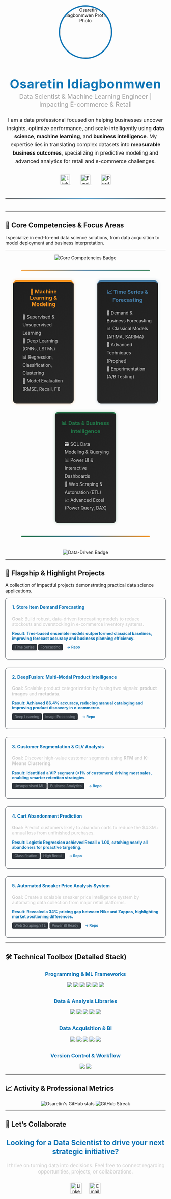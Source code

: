 <div id="header-section" align="center">
  <img src="https://avatars.githubusercontent.com/u/74643038?v=4" width="160px" style="border-radius: 50%; border: 4px solid #0E75B6;" alt="Osaretin Idiagbonmwen Profile Photo">
  <h1 style="color: #0E75B6; font-size: 2.8em; margin-bottom: 5px; letter-spacing: 1px;">Osaretin Idiagbonmwen</h1>
  <h2 style="font-size: 1.4em; font-weight: 400; margin-top: 0; color: #9e9e9e;">Data Scientist & Machine Learning Engineer | Impacting E-commerce & Retail</h2>
  <p style="font-size: 1.15em; max-width: 800px; margin: 25px auto 30px; line-height: 1.6;">
    I am a data professional focused on helping businesses uncover insights, optimize performance, and scale intelligently using <b>data science</b>, <b>machine learning</b>, and <b>business intelligence</b>. My expertise lies in translating complex datasets into <b>measurable business outcomes</b>, specializing in predictive modeling and advanced analytics for retail and e-commerce challenges.
  </p>

  <a href="https://linkedin.com/in/osaretin-idiagbonmwen-33ab85339" target="_blank" style="margin: 0 15px;">
    <img src="https://img.shields.io/badge/LinkedIn-0A66C2?style=for-the-badge&logo=linkedin&logoColor=white" height="30" alt="LinkedIn">
  </a>
  <a href="mailto:oidiagbonmwen@gmail.com" target="_blank" style="margin: 0 15px;">
    <img src="https://img.shields.io/badge/Email-D14836?style=for-the-badge&logo=gmail&logoColor=white" height="30" alt="Email">
  </a>
  <a href="https://oidiagbonmwen.wixsite.com/analytics-with-osare" target="_blank" style="margin: 0 15px;">
    <img src="https://img.shields.io/badge/Portfolio-217346?style=for-the-badge&logo=wix&logoColor=white" height="30" alt="Portfolio">
  </a>

  <hr style="border: 0; height: 2px; background-image: linear-gradient(to right, rgba(0, 0, 0, 0), #0E75B6, rgba(0, 0, 0, 0)); margin: 40px 0;">
</div>

---

## 🎯 Core Competencies & Focus Areas

I specialize in end-to-end data science solutions, from data acquisition to model deployment and business interpretation.

---

<div align="center">
  <img src="https://img.shields.io/badge/Data%20Science%20Toolkit-Python%20|%20SQL%20|%20Power%20BI%20|%20Machine%20Learning-blueviolet?style=for-the-badge&logo=python&logoColor=white" alt="Core Competencies Badge" />
</div>

<hr style="border: none; height: 3px; background: linear-gradient(to right, #F7931E, #4479A1, #217346); width: 80%; margin: 30px auto; border-radius: 2px;">

<div style="display: flex; flex-wrap: wrap; justify-content: space-around; gap: 25px; margin-top: 30px;">

  <div style="flex-basis: 30%; background: linear-gradient(145deg, #1e1e1e, #292929); padding: 20px; border-radius: 12px; border-top: 5px solid #F7931E; box-shadow: 0 0 10px rgba(247,147,30,0.3); transition: transform 0.3s;">
    <h3 align="center" style="color: #F7931E; margin-top: 0;">🤖 Machine Learning & Modeling</h3>
    <ul style="list-style-type: none; padding-left: 10px; line-height: 1.8; color: #ccc;">
      <li>🎯 Supervised & Unsupervised Learning</li>
      <li>🧠 Deep Learning (CNNs, LSTMs)</li>
      <li>📊 Regression, Classification, Clustering</li>
      <li>📏 Model Evaluation (RMSE, Recall, F1)</li>
    </ul>
  </div>

  <div style="flex-basis: 30%; background: linear-gradient(145deg, #1e1e1e, #292929); padding: 20px; border-radius: 12px; border-top: 5px solid #4479A1; box-shadow: 0 0 10px rgba(68,121,161,0.3); transition: transform 0.3s;">
    <h3 align="center" style="color: #4479A1; margin-top: 0;">📈 Time Series & Forecasting</h3>
    <ul style="list-style-type: none; padding-left: 10px; line-height: 1.8; color: #ccc;">
      <li>📅 Demand & Business Forecasting</li>
      <li>📊 Classical Models (ARIMA, SARIMA)</li>
      <li>🔮 Advanced Techniques (Prophet)</li>
      <li>🧪 Experimentation (A/B Testing)</li>
    </ul>
  </div>

  <div style="flex-basis: 30%; background: linear-gradient(145deg, #1e1e1e, #292929); padding: 20px; border-radius: 12px; border-top: 5px solid #217346; box-shadow: 0 0 10px rgba(33,115,70,0.3); transition: transform 0.3s;">
    <h3 align="center" style="color: #217346; margin-top: 0;">📊 Data & Business Intelligence</h3>
    <ul style="list-style-type: none; padding-left: 10px; line-height: 1.8; color: #ccc;">
      <li>🗃️ SQL Data Modeling & Querying</li>
      <li>📊 Power BI & Interactive Dashboards</li>
      <li>🤖 Web Scraping & Automation (ETL)</li>
      <li>📈 Advanced Excel (Power Query, DAX)</li>
    </ul>
  </div>

</div>

<hr style="border: none; height: 3px; background: linear-gradient(to right, #217346, #4479A1, #F7931E); width: 80%; margin: 40px auto; border-radius: 2px;">

<div align="center" style="margin-top: 25px;">
  <img src="https://img.shields.io/badge/Driven%20By-Insight%20%26%20Impact-green?style=for-the-badge&logo=databricks&logoColor=white" alt="Data-Driven Badge" />
</div>

---

## 🌟 Flagship & Highlight Projects

A collection of impactful projects demonstrating practical data science applications.

<div class="project-grid" style="display: grid; grid-template-columns: repeat(auto-fit, minmax(350px, 1fr)); gap: 25px;">

<!-- Store Item Forecasting -->
<div style="border: 1px solid #30363d; padding: 20px; border-radius: 8px;">
  <h4 style="color: #0E75B6; margin-top: 0;">1. Store Item Demand Forecasting</h4>
  <p style="font-size: 1em; color: #ccc;">
    <b>Goal:</b> Build robust, data-driven forecasting models to reduce stockouts and overstocking in e-commerce inventory systems.
  </p>
  <p style="font-size: 0.9em; color: #0E75B6; font-weight: bold;">
    Result: Tree-based ensemble models outperformed classical baselines, improving forecast accuracy and business planning efficiency.
  </p>
  <p style="font-size: 0.8em; color: #8b949e;">
    <span style="background-color: #30363d; padding: 3px 8px; border-radius: 4px;">Time Series</span>
    <span style="background-color: #30363d; padding: 3px 8px; border-radius: 4px;">Forecasting</span>
    <a href="https://github.com/OsasAnalyst/store-item-demand-forecasting" target="_blank" style="color: #0E75B6; font-weight: bold; text-decoration: none; margin-left: 10px;">→ Repo</a>
  </p>
</div>

<!-- DeepFusion -->
<div style="border: 1px solid #30363d; padding: 20px; border-radius: 8px;">
  <h4 style="color: #0E75B6; margin-top: 0;">2. DeepFusion: Multi-Modal Product Intelligence</h4>
  <p style="font-size: 1em; color: #ccc;">
    <b>Goal:</b> Scalable product categorization by fusing two signals: <b>product images</b> and <b>metadata</b>.
  </p>
  <p style="font-size: 0.9em; color: #0E75B6; font-weight: bold;">
    Result: Achieved 86.4% accuracy, reducing manual cataloging and improving product discovery in e-commerce.
  </p>
  <p style="font-size: 0.8em; color: #8b949e;">
    <span style="background-color: #30363d; padding: 3px 8px; border-radius: 4px;">Deep Learning</span>
    <span style="background-color: #30363d; padding: 3px 8px; border-radius: 4px;">Image Processing</span>
    <a href="https://github.com/OsasAnalyst/deepfusion-product-intelligence" target="_blank" style="color: #0E75B6; font-weight: bold; text-decoration: none; margin-left: 10px;">→ Repo</a>
  </p>
</div>

<!-- Customer Segmentation -->
<div style="border: 1px solid #30363d; padding: 20px; border-radius: 8px;">
  <h4 style="color: #0E75B6; margin-top: 0;">3. Customer Segmentation & CLV Analysis</h4>
  <p style="font-size: 1em; color: #ccc;">
    <b>Goal:</b> Discover high-value customer segments using <b>RFM</b> and <b>K-Means Clustering</b>.
  </p>
  <p style="font-size: 0.9em; color: #0E75B6; font-weight: bold;">
    Result: Identified a VIP segment (<1% of customers) driving most sales, enabling smarter retention strategies.
  </p>
  <p style="font-size: 0.8em; color: #8b949e;">
    <span style="background-color: #30363d; padding: 3px 8px; border-radius: 4px;">Unsupervised ML</span>
    <span style="background-color: #30363d; padding: 3px 8px; border-radius: 4px;">Business Analytics</span>
    <a href="https://github.com/OsasAnalyst/Customer-Segmentation-CLV-Analysis" target="_blank" style="color: #0E75B6; font-weight: bold; text-decoration: none; margin-left: 10px;">→ Repo</a>
  </p>
</div>

<!-- Cart Abandonment -->
<div style="border: 1px solid #30363d; padding: 20px; border-radius: 8px;">
  <h4 style="color: #0E75B6; margin-top: 0;">4. Cart Abandonment Prediction</h4>
  <p style="font-size: 1em; color: #ccc;">
    <b>Goal:</b> Predict customers likely to abandon carts to reduce the $4.3M+ annual loss from unfinished purchases.
  </p>
  <p style="font-size: 0.9em; color: #0E75B6; font-weight: bold;">
    Result: Logistic Regression achieved Recall = 1.00, catching nearly all abandoners for proactive targeting.
  </p>
  <p style="font-size: 0.8em; color: #8b949e;">
    <span style="background-color: #30363d; padding: 3px 8px; border-radius: 4px;">Classification</span>
    <span style="background-color: #30363d; padding: 3px 8px; border-radius: 4px;">High Recall</span>
    <a href="https://github.com/OsasAnalyst/cart-abandonment-prediction" target="_blank" style="color: #0E75B6; font-weight: bold; text-decoration: none; margin-left: 10px;">→ Repo</a>
  </p>
</div>

<!-- Sneaker Price Analysis -->
<div style="border: 1px solid #30363d; padding: 20px; border-radius: 8px;">
  <h4 style="color: #0E75B6; margin-top: 0;">5. Automated Sneaker Price Analysis System</h4>
  <p style="font-size: 1em; color: #ccc;">
    <b>Goal:</b> Create a scalable sneaker price intelligence system by automating data collection from major retail platforms.
  </p>
  <p style="font-size: 0.9em; color: #0E75B6; font-weight: bold;">
    Result: Revealed a 34% pricing gap between Nike and Zappos, highlighting market positioning differences.
  </p>
  <p style="font-size: 0.8em; color: #8b949e;">
    <span style="background-color: #30363d; padding: 3px 8px; border-radius: 4px;">Web Scraping/ETL</span>
    <span style="background-color: #30363d; padding: 3px 8px; border-radius: 4px;">Power BI Ready</span>
    <a href="https://github.com/OsasAnalyst/sneaker-price-analysis" target="_blank" style="color: #0E75B6; font-weight: bold; text-decoration: none; margin-left: 10px;">→ Repo</a>
  </p>
</div>

</div>

---

## 🛠️ Technical Toolbox (Detailed Stack)

<div align="center" style="margin-top: 20px;">
  <h3 style="color: #0E75B6;">Programming & ML Frameworks</h3>
  <img src="https://img.shields.io/badge/Python-3776AB?style=for-the-badge&logo=python&logoColor=white" />
  <img src="https://img.shields.io/badge/scikit--learn-F7931E?style=for-the-badge&logo=scikit-learn&logoColor=white" />
  <img src="https://img.shields.io/badge/TensorFlow-FF6F00?style=for-the-badge&logo=tensorflow&logoColor=white" />
  <img src="https://img.shields.io/badge/Keras-D00000?style=for-the-badge&logo=keras&logoColor=white" />
  <img src="https://img.shields.io/badge/Prophet-0077B6?style=for-the-badge&logo=facebook&logoColor=white" />
  <img src="https://img.shields.io/badge/XGBoost-1572B6?style=for-the-badge&logo=github&logoColor=white" />

  <h3 style="color: #0E75B6; margin-top: 30px;">Data & Analysis Libraries</h3>
  <img src="https://img.shields.io/badge/Pandas-150458?style=for-the-badge&logo=pandas&logoColor=white" />
  <img src="https://img.shields.io/badge/NumPy-013243?style=for-the-badge&logo=numpy&logoColor=white" />
  <img src="https://img.shields.io/badge/Matplotlib-9e9e9e?style=for-the-badge&logo=matplotlib&logoColor=white" />
  <img src="https://img.shields.io/badge/Seaborn-9e9e9e?style=for-the-badge&logo=seaborn&logoColor=white" />
  <img src="https://img.shields.io/badge/Jupyter-F37626?style=for-the-badge&logo=jupyter&logoColor=white" />

  <h3 style="color: #0E75B6; margin-top: 30px;">Data Acquisition & BI</h3>
  <img src="https://img.shields.io/badge/SQL-4479A1?style=for-the-badge&logo=postgresql&logoColor=white" />
  <img src="https://img.shields.io/badge/Power%20BI-F2C811?style=for-the-badge&logo=powerbi&logoColor=black" />
  <img src="https://img.shields.io/badge/Excel-217346?style=for-the-badge&logo=microsoft-excel&logoColor=white" />
  <img src="https://img.shields.io/badge/BeautifulSoup-4B8BBE?style=for-the-badge&logo=python&logoColor=white" />
  <img src="https://img.shields.io/badge/Selenium-43B02A?style=for-the-badge&logo=selenium&logoColor=white" />

  <h3 style="color: #0E75B6; margin-top: 30px;">Version Control & Workflow</h3>
  <img src="https://img.shields.io/badge/Git-F05032?style=for-the-badge&logo=git&logoColor=white" />
  <img src="https://img.shields.io/badge/GitHub-181717?style=for-the-badge&logo=github&logoColor=white" />
</div>

---

## 📈 Activity & Professional Metrics

<div align="center">
  <img src="https://github-readme-stats.vercel.app/api?username=OsasAnalyst&show_icons=true&hide_border=true&bg_color=151515&title_color=0E75B6&icon_color=0E75B6&text_color=9e9e9e&ring=0E75B6&hide_title=true&count_private=true" alt="Osaretin's GitHub stats"/>
  <img src="https://github-readme-streak-stats.herokuapp.com?user=OsasAnalyst&theme=dark&hide_border=true&ring=0E75B6&fire=0E75B6&currStreakLabel=0E75B6&background=151515&sideNums=9e9e9e&sideLabels=9e9e9e" alt="GitHub Streak"/>
</div>

---

## 💬 Let’s Collaborate

<div align="center">
  <h3 style="color: #0E75B6; font-size: 1.6em;">Looking for a Data Scientist to drive your next strategic initiative?</h3>
  <p style="font-size: 1.1em; max-width: 600px; color: #ccc;">
    I thrive on turning data into decisions. Feel free to connect regarding opportunities, projects, or collaborations.
  </p>
  <a href="https://linkedin.com/in/osaretin-idiagbonmwen-33ab85339" target="_blank" style="margin: 10px; display: inline-block;">
    <img src="https://img.shields.io/badge/Connect_on_LinkedIn-0A66C2?style=flat-square&logo=linkedin&logoColor=white" height="35" alt="LinkedIn Profile"/>
  </a>
  <a href="mailto:oidiagbonmwen@gmail.com" target="_blank" style="margin: 10px; display: inline-block;">
    <img src="https://img.shields.io/badge/Say_Hello_via_Email-D14836?style=flat-square&logo=gmail&logoColor=white" height="35" alt="Email Address"/>
  </a>
</div>
